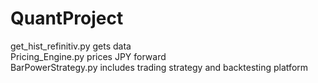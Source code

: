# QuantProject
get_hist_refinitiv.py gets data  
Pricing_Engine.py prices JPY forward  
BarPowerStrategy.py includes trading strategy and backtesting platform
